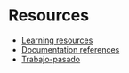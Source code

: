# Resources

- [Learning resources](learning-resources.md)
- [Documentation references](doc-references.md)
- [Trabajo-pasado](trabajo-pasado.md)
